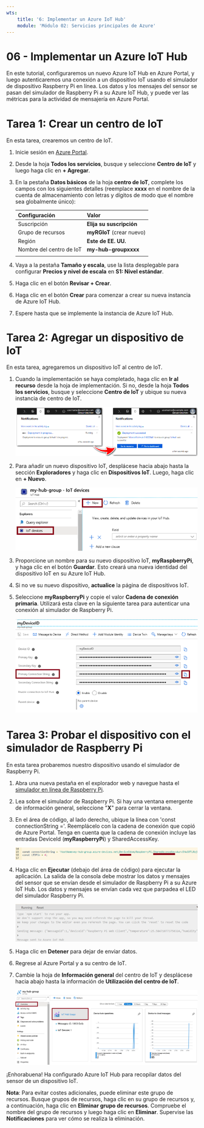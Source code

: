 ```yaml
---
wts:
    title: '6: Implementar un Azure IoT Hub'
    module: 'Módulo 02: Servicios principales de Azure'
---
```

# 06 - Implementar un Azure IoT Hub

En este tutorial, configuraremos un nuevo Azure IoT Hub en Azure Portal, y luego autenticaremos una conexión a un dispositivo IoT usando el simulador de dispositivo Raspberry Pi en línea. Los datos y los mensajes del sensor se pasan del simulador de Raspberry Pi a su Azure IoT Hub, y puede ver las métricas para la actividad de mensajería en Azure Portal.

# Tarea 1: Crear un centro de IoT 

En esta tarea, crearemos un centro de IoT. 

1. Inicie sesión en [Azure Portal](https://portal.azure.com).

2. Desde la hoja **Todos los servicios**, busque y seleccione **Centro de IoT** y luego haga clic en **+ Agregar**.

3. En la pestaña **Datos básicos** de la hoja **centro de IoT**, complete los campos con los siguientes detalles (reemplace **xxxx** en el nombre de la cuenta de almacenamiento con letras y dígitos de modo que el nombre sea globalmente único):

    | Configuración | Valor |
    |--|--|
    | Suscripción | **Elija su suscripción** |
    | Grupo de recursos |  **myRGIoT** (crear nuevo)|
    | Región | **Este de EE. UU.** |
    | Nombre del centro de IoT | **my-hub-groupxxxx** |
    | | |	

4. Vaya a la pestaña **Tamaño y escala**, use la lista desplegable para configurar **Precios y nivel de escala** en **S1: Nivel estándar**. 

5. Haga clic en el botón **Revisar + Crear**.

6. Haga clic en el botón **Crear** para comenzar a crear su nueva instancia de Azure IoT Hub.

7. Espere hasta que se implemente la instancia de Azure IoT Hub. 

# Tarea 2: Agregar un dispositivo de IoT

En esta tarea, agregaremos un dispositivo IoT al centro de IoT. 

1. Cuando la implementación se haya completado, haga clic en **Ir al recurso** desde la hoja de implementación. Si no, desde la hoja **Todos los servicios**, busque y seleccione **Centro de IoT** y ubique su nueva instancia de centro de IoT.

	![Captura de pantalla de la implementación en curso y notificaciones de implementación exitosa en Azure Portal.](../images/0601.png)

2. Para añadir un nuevo dispositivo IoT, desplácese hacia abajo hasta la sección **Exploradores** y haga clic en **Dispositivos IoT**. Luego, haga clic en **+ Nuevo**.

	![Captura de pantalla del panel de dispositivos IoT, resaltado dentro de la hoja de navegación del centro IoT, en Azure Portal. El botón Nuevo se resalta para ilustrar cómo añadir una nueva identidad del dispositivo IoT al centro de IoT.](../images/0602.png)

3. Proporcione un nombre para su nuevo dispositivo IoT, **myRaspberryPi**, y haga clic en el botón **Guardar**. Esto creará una nueva identidad del dispositivo IoT en su Azure IoT Hub.

4. Si no ve su nuevo dispositivo, **actualice** la página de dispositivos IoT. 

5. Seleccione **myRaspberryPi** y copie el valor **Cadena de conexión primaria**. Utilizará esta clave en la siguiente tarea para autenticar una conexión al simulador de Raspberry Pi.

	![Captura de pantalla de la página Cadena de conexión primaria con el icono de copia resaltado.](../images/0603.png)

# Tarea 3: Probar el dispositivo con el simulador de Raspberry Pi

En esta tarea probaremos nuestro dispositivo usando el simulador de Raspberry Pi. 

1. Abra una nueva pestaña en el explorador web y navegue hasta el [simulador en línea de Raspberry Pi](https://azure-samples.github.io/raspberry-pi-web-simulator/#Getstarted). 

2. Lea sobre el simulador de Raspberry Pi. Si hay una ventana emergente de información general, seleccione "**X**" para cerrar la ventana.

3. En el área de código, al lado derecho, ubique la línea con 'const connectionString ='. Reemplácelo con la cadena de conexión que copió de Azure Portal. Tenga en cuenta que la cadena de conexión incluye las entradas DeviceId (**myRaspberryPi**) y SharedAccessKey.

	![Captura de pantalla del área de codificación dentro del simulador de Raspberry Pi.](../images/0604.png)

4. Haga clic en **Ejecutar** (debajo del área de código) para ejecutar la aplicación. La salida de la consola debe mostrar los datos y mensajes del sensor que se envían desde el simulador de Raspberry Pi a su Azure IoT Hub. Los datos y mensajes se envían cada vez que parpadea el LED del simulador Raspberry Pi. 

	![Captura de pantalla de la consola del simulador Raspberry Pi.  La salida de la consola muestra los datos y mensajes del sensor enviados desde el simulador de Raspberry Pi a Azure IoT Hub.](../images/0605.png)

5. Haga clic en **Detener** para dejar de enviar datos.

6. Regrese al Azure Portal y a su centro de IoT.

7. Cambie la hoja de **Información general** del centro de IoT y desplácese hacia abajo hasta la información de **Utilización del centro de IoT**.

	![Captura de pantalla de las métricas dentro del área de utilización del centro de IoT de Azure Portal.](../images/0606.png)


¡Enhorabuena! Ha configurado Azure IoT Hub para recopilar datos del sensor de un dispositivo IoT.

**Nota**: Para evitar costes adicionales, puede eliminar este grupo de recursos. Busque grupos de recursos, haga clic en su grupo de recursos y, a continuación, haga clic en **Eliminar grupo de recursos**. Compruebe el nombre del grupo de recursos y luego haga clic en **Eliminar**. Supervise las **Notificaciones** para ver cómo se realiza la eliminación.
